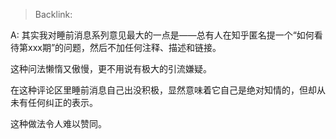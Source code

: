 > Backlink: 

A: 其实我对睡前消息系列意见最大的一点是——总有人在知乎匿名提一个“如何看待第xxx期”的问题，然后不加任何注释、描述和链接。  
  
这种问法懒惰又傲慢，更不用说有极大的引流嫌疑。  
  
在这种评论区里睡前消息自己出没积极，显然意味着它自己是绝对知情的，但却从未有任何纠正的表示。  
  
这种做法令人难以赞同。
